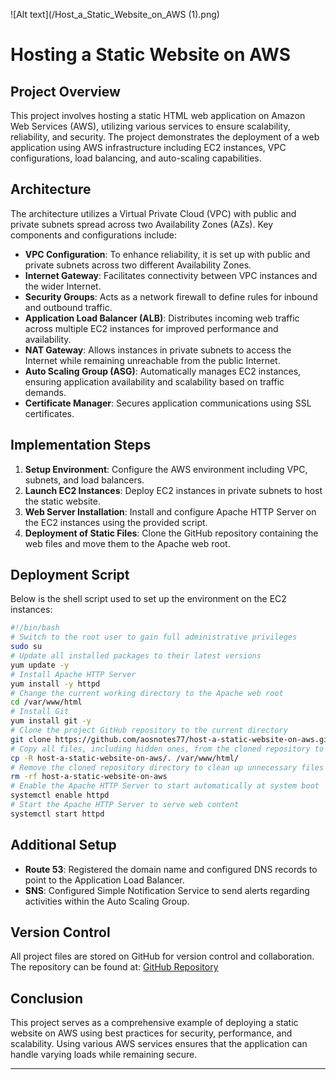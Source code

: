 ![Alt text](/Host_a_Static_Website_on_AWS (1).png)


# Hosting a Static Website on AWS

## Project Overview
This project involves hosting a static HTML web application on Amazon Web Services (AWS), utilizing various services to ensure scalability, reliability, and security. The project demonstrates the deployment of a web application using AWS infrastructure including EC2 instances, VPC configurations, load balancing, and auto-scaling capabilities.

## Architecture
The architecture utilizes a Virtual Private Cloud (VPC) with public and private subnets spread across two Availability Zones (AZs). Key components and configurations include:

- **VPC Configuration**: To enhance reliability, it is set up with public and private subnets across two different Availability Zones.
- **Internet Gateway**: Facilitates connectivity between VPC instances and the wider Internet.
- **Security Groups**: Acts as a network firewall to define rules for inbound and outbound traffic.
- **Application Load Balancer (ALB)**: Distributes incoming web traffic across multiple EC2 instances for improved performance and availability.
- **NAT Gateway**: Allows instances in private subnets to access the Internet while remaining unreachable from the public Internet.
- **Auto Scaling Group (ASG)**: Automatically manages EC2 instances, ensuring application availability and scalability based on traffic demands.
- **Certificate Manager**: Secures application communications using SSL certificates.

## Implementation Steps
1. **Setup Environment**: Configure the AWS environment including VPC, subnets, and load balancers.
2. **Launch EC2 Instances**: Deploy EC2 instances in private subnets to host the static website.
3. **Web Server Installation**: Install and configure Apache HTTP Server on the EC2 instances using the provided script.
4. **Deployment of Static Files**: Clone the GitHub repository containing the web files and move them to the Apache web root.

## Deployment Script
Below is the shell script used to set up the environment on the EC2 instances:

```bash
#!/bin/bash
# Switch to the root user to gain full administrative privileges
sudo su
# Update all installed packages to their latest versions
yum update -y
# Install Apache HTTP Server
yum install -y httpd
# Change the current working directory to the Apache web root
cd /var/www/html
# Install Git
yum install git -y
# Clone the project GitHub repository to the current directory
git clone https://github.com/aosnotes77/host-a-static-website-on-aws.git
# Copy all files, including hidden ones, from the cloned repository to the Apache web root
cp -R host-a-static-website-on-aws/. /var/www/html/
# Remove the cloned repository directory to clean up unnecessary files
rm -rf host-a-static-website-on-aws
# Enable the Apache HTTP Server to start automatically at system boot
systemctl enable httpd
# Start the Apache HTTP Server to serve web content
systemctl start httpd
```

## Additional Setup
- **Route 53**: Registered the domain name and configured DNS records to point to the Application Load Balancer.
- **SNS**: Configured Simple Notification Service to send alerts regarding activities within the Auto Scaling Group.

## Version Control
All project files are stored on GitHub for version control and collaboration. The repository can be found at: [GitHub Repository](https://github.com/aosnotes77/host-a-static-website-on-aws)

## Conclusion
This project serves as a comprehensive example of deploying a static website on AWS using best practices for security, performance, and scalability. Using various AWS services ensures that the application can handle varying loads while remaining secure.

---


